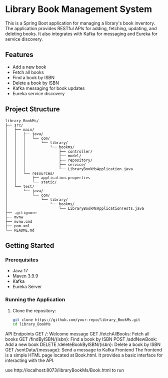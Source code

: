 # Library Book Management System

This is a Spring Boot application for managing a library's book inventory. The application provides RESTful APIs for adding, fetching, updating, and deleting books. It also integrates with Kafka for messaging and Eureka for service discovery.

## Features

- Add a new book
- Fetch all books
- Find a book by ISBN
- Delete a book by ISBN
- Kafka messaging for book updates
- Eureka service discovery

## Project Structure
 
```
library_BookMs/
├── src/
│   ├── main/
│   │   ├── java/
│   │   │   └── com/
│   │   │       └── library/
│   │   │           └── bookms/
│   │   │               ├── controller/
│   │   │               ├── model/
│   │   │               ├── repository/
│   │   │               ├── service/
│   │   │               └── LibraryBookMsApplication.java
│   │   └── resources/
│   │       ├── application.properties
│   │       └── static/
│   └── test/
│       └── java/
│           └── com/
│               └── library/
│                   └── bookms/
│                       └── LibraryBookMsApplicationTests.java
├── .gitignore
├── mvnw
├── mvnw.cmd
├── pom.xml
└── README.md
```


## Getting Started

### Prerequisites

- Java 17
- Maven 3.9.9
- Kafka
- Eureka Server

### Running the Application

1. Clone the repository:
   ```sh
   git clone https://github.com/your-repo/library_BookMs.git
   cd library_BookMs
   

API Endpoints
GET /: Welcome message
GET /fetchAllBooks: Fetch all books
GET /findByISBN/{isbn}: Find a book by ISBN
POST /addNewBook: Add a new book
DELETE /deleteBookByISBN/{isbn}: Delete a book by ISBN
GET /sentData/{message}: Send a message to Kafka
Frontend
The frontend is a simple HTML page located at Book.html. It provides a basic interface for interacting with the API.

use http://localhost:8073/libraryBookMs/Book.html to run